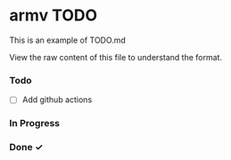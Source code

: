 # armv TODO

This is an example of TODO.md

View the raw content of this file to understand the format.

### Todo

- [ ] Add github actions

### In Progress

### Done ✓
